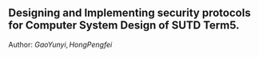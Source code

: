 ## Designing and Implementing security protocols for Computer System Design of SUTD Term5. 

Author: $Gao Yunyi, Hong Pengfei$